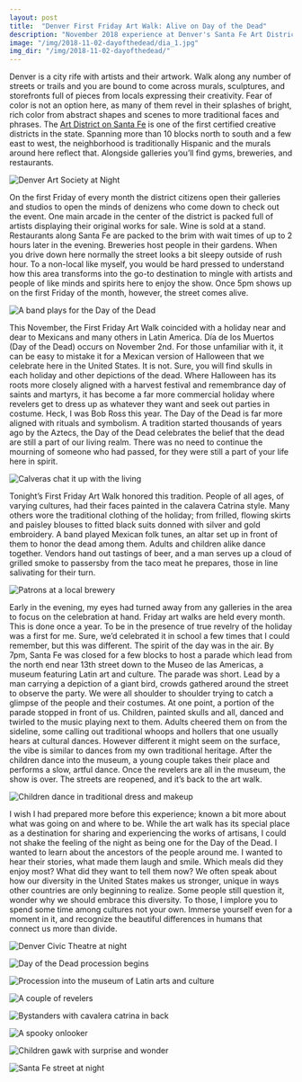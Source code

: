 ```yaml
---
layout: post
title:  "Denver First Friday Art Walk: Alive on Day of the Dead"
description: "November 2018 experience at Denver's Santa Fe Art District's First Fridays Art Walk which coincided with the Day of the Dead this year."
image: "/img/2018-11-02-dayofthedead/dia_1.jpg"
img_dir: "/img/2018-11-02-dayofthedead/"
---
```

Denver is a city rife with artists and their artwork. Walk along any number of streets or trails and you are bound to come across murals, sculptures, and storefronts full of pieces from locals expressing their creativity. Fear of color is not an option here, as many of them revel in their splashes of bright, rich color from abstract shapes and scenes to more traditional faces and phrases.
The [Art District on Santa Fe](https://denversartdistrict.org/about/) is one of the first certified creative districts in the state. Spanning more than 10 blocks north to south and a few east to west, the neighborhood is traditionally Hispanic and the murals around here reflect that. Alongside galleries you’ll find gyms, breweries, and restaurants.

![Denver Art Society at Night](/img/2018-11-02-dayofthedead/dia_2.jpg)

On the first Friday of every month the district citizens open their galleries and studios to open the minds of denizens who come down to check out the event. One main arcade in the center of the district is packed full of artists displaying their original works for sale. Wine is sold at a stand. Restaurants along Santa Fe are packed to the brim with wait times of up to 2 hours later in the evening. Breweries host people in their gardens. When you drive down here normally the street looks a bit sleepy outside of rush hour. To a non-local like myself, you would be hard pressed to understand how this area transforms into the go-to destination to mingle with artists and people of like minds and spirits here to enjoy the show. Once 5pm shows up on the first Friday of the month, however, the street comes alive.

![A band plays for the Day of the Dead](/img/2018-11-02-dayofthedead/dia_3.jpg)

This November, the First Friday Art Walk coincided with a holiday near and dear to Mexicans and many others in Latin America. Día de los Muertos (Day of the Dead) occurs on November 2nd. For those unfamiliar with it, it can be easy to mistake it for a Mexican version of Halloween that we celebrate here in the United States. It is not. Sure, you will find skulls in each holiday and other depictions of the dead. Where Halloween has its roots more closely aligned with a harvest festival and remembrance day of saints and martyrs, it has become a far more commercial holiday where revelers get to dress up as whatever they want and seek out parties in costume. Heck, I was Bob Ross this year. The Day of the Dead is far more aligned with rituals and symbolism. A tradition started thousands of years ago by the Aztecs, the Day of the Dead celebrates the belief that the dead are still a part of our living realm. There was no need to continue the mourning of someone who had passed, for they were still a part of your life here in spirit.

![Calveras chat it up with the living](/img/2018-11-02-dayofthedead/dia_4.jpg)

Tonight’s First Friday Art Walk honored this tradition. People of all ages, of varying cultures, had their faces painted in the calavera Catrina style. Many others wore the traditional clothing of the holiday; from frilled, flowing skirts and paisley blouses to fitted black suits donned with silver and gold embroidery. A band played Mexican folk tunes, an altar set up in front of them to honor the dead among them. Adults and children alike dance together. Vendors hand out tastings of beer, and a man serves up a cloud of grilled smoke to passersby from the taco meat he prepares, those in line salivating for their turn.

![Patrons at a local brewery](/img/2018-11-02-dayofthedead/dia_6.jpg)

Early in the evening, my eyes had turned away from any galleries in the area to focus on the celebration at hand. Friday art walks are held every month. This is done once a year. To be in the presence of true revelry of the holiday was a first for me. Sure, we’d celebrated it in school a few times that I could remember, but this was different. The spirit of the day was in the air. By 7pm, Santa Fe was closed for a few blocks to host a parade which lead from the north end near 13th street down to the Museo de las Americas, a museum featuring Latin art and culture. The parade was short. Lead by a man carrying a depiction of a giant bird, crowds gathered around the street to observe the party. We were all shoulder to shoulder trying to catch a glimpse of the people and their costumes. At one point, a portion of the parade stopped in front of us. Children, painted skulls and all, danced and twirled to the music playing next to them. Adults cheered them on from the sideline, some calling out traditional whoops and hollers that one usually hears at cultural dances. However different it might seem on the surface, the vibe is similar to dances from my own traditional heritage. After the children dance into the museum, a young couple takes their place and performs a slow, artful dance. Once the revelers are all in the museum, the show is over. The streets are reopened, and it’s back to the art walk.

![Children dance in traditional dress and makeup](/img/2018-11-02-dayofthedead/dia_9.jpg)

I wish I had prepared more before this experience; known a bit more about what was going on and where to be. While the art walk has its special place as a destination for sharing and experiencing the works of artisans, I could not shake the feeling of the night as being one for the Day of the Dead. I wanted to learn about the ancestors of the people around me. I wanted to hear their stories, what made them laugh and smile. Which meals did they enjoy most? What did they want to tell them now? We often speak about how our diversity in the United States makes us stronger, unique in ways other countries are only beginning to realize. Some people still question it, wonder why we should embrace this diversity. To those, I implore you to spend some time among cultures not your own. Immerse yourself even for a moment in it, and recognize the beautiful differences in humans that connect us more than divide.

![Denver Civic Theatre at night](/img/2018-11-02-dayofthedead/dia_5.jpg)

![Day of the Dead procession begins](/img/2018-11-02-dayofthedead/dia_7.jpg)

![Procession into the museum of Latin arts and culture](/img/2018-11-02-dayofthedead/dia_8.jpg)

![A couple of revelers](/img/2018-11-02-dayofthedead/dia_10.jpg)

![Bystanders with cavalera catrina in back](/img/2018-11-02-dayofthedead/dia_11.jpg)

![A spooky onlooker](/img/2018-11-02-dayofthedead/dia_12.jpg)

![Children gawk with surprise and wonder](/img/2018-11-02-dayofthedead/dia_13.jpg)

![Santa Fe street at night](/img/2018-11-02-dayofthedead/dia_14_close.jpg)
